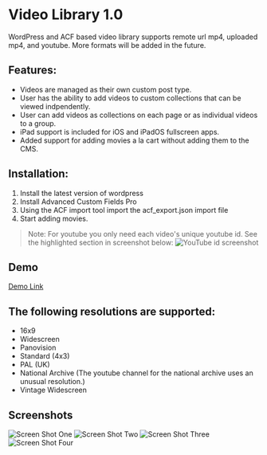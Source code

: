 # Video Library 1.0
WordPress and ACF based video library supports remote url mp4, uploaded mp4, and youtube. More formats will be added in the future.
## Features:
+ Videos are managed as their own custom post type.
+ User has the ability to add videos to custom collections that can be viewed indpendently.
+ User can add videos as collections on each page or as individual videos to a group.
+ iPad support is included for iOS and iPadOS fullscreen apps.
+ Added support for adding movies a la cart without adding them to the CMS.
## Installation:
1. Install the latest version of wordpress
2. Install Advanced Custom Fields Pro
3. Using the ACF import tool import the acf_export.json import file
4. Start adding movies.
> Note: For youtube you only need each video's unique youtube id. See the highlighted section in screenshot below:
![YouTube id screenshot](http://video.scottsaunders.design/yt_screenshot.png "YouTube id screenshot")
## Demo
[Demo Link](http://video.scottsaunders.design/ "Video Library 1.0 Demo")
## The following resolutions are supported:
+ 16x9
+ Widescreen
+ Panovision
+ Standard (4x3)
+ PAL (UK)
+ National Archive (The youtube channel for the national archive uses an unusual resolution.)
+ Vintage Widescreen
## Screenshots
![Screen Shot One](https://video.scottsaunders.design/vl_1.jpg "Screen One")
![Screen Shot Two](https://video.scottsaunders.design/vl_2.jpg "Screen Two")
![Screen Shot Three](https://video.scottsaunders.design/vl_3.jpg "Screen Three")
![Screen Shot Four](https://video.scottsaunders.design/vl_4.jpg "Screen Four")
